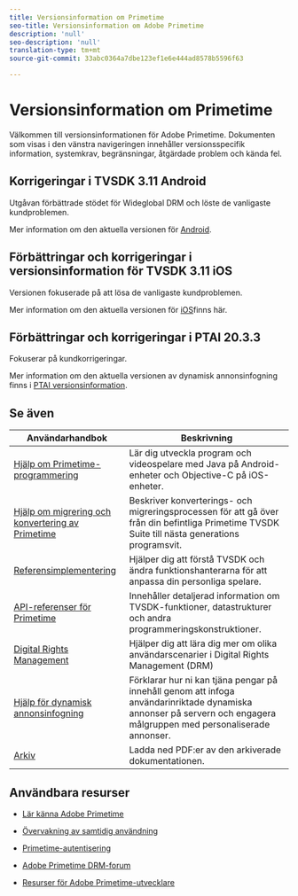 ```yaml
---
title: Versionsinformation om Primetime
seo-title: Versionsinformation om Adobe Primetime
description: 'null'
seo-description: 'null'
translation-type: tm+mt
source-git-commit: 33abc0364a7dbe123ef1e6e444ad8578b5596f63

---
```



# Versionsinformation om Primetime

Välkommen till versionsinformationen för Adobe Primetime. Dokumenten som visas i den vänstra navigeringen innehåller versionsspecifik information, systemkrav, begränsningar, åtgärdade problem och kända fel.

## Korrigeringar i TVSDK 3.11 Android

Utgåvan förbättrade stödet för Wideglobal DRM och löste de vanligaste kundproblemen.

Mer information om den aktuella versionen för [Android](../release-notes/tvsdk-3x-android.md).

## Förbättringar och korrigeringar i versionsinformation för TVSDK 3.11 iOS

Versionen fokuserade på att lösa de vanligaste kundproblemen.

Mer information om den aktuella versionen för [iOS](../release-notes/tvsdk-3x-ios.md)finns här.

## Förbättringar och korrigeringar i PTAI 20.3.3

Fokuserar på kundkorrigeringar.

Mer information om den aktuella versionen av dynamisk annonsinfogning finns i [PTAI versionsinformation](ptai-19x-release-notes.md).

## Se även

| Användarhandbok | Beskrivning |
|--- |--- |
| [Hjälp om Primetime-programmering](/help/programming/home.md) | Lär dig utveckla program och videospelare med Java på Android-enheter och Objective-C på iOS-enheter. |
| [Hjälp om migrering och konvertering av Primetime](/help/migration-guides/home.md) | Beskriver konverterings- och migreringsprocessen för att gå över från din befintliga Primetime TVSDK Suite till nästa generations programsvit. |
| [Referensimplementering](/help/android-reference-implementation/home.md) | Hjälper dig att förstå TVSDK och ändra funktionshanterarna för att anpassa din personliga spelare. |
| [API-referenser för Primetime](/help/reference/api-references.md) | Innehåller detaljerad information om TVSDK-funktioner, datastrukturer och andra programmeringskonstruktioner. |
| [Digital Rights Management](/help/digital-rights-management/home.md) | Hjälper dig att lära dig mer om olika användarscenarier i Digital Rights Management (DRM) |
| [Hjälp för dynamisk annonsinfogning](/help/dynamic-ad-insertion/home.md) | Förklarar hur ni kan tjäna pengar på innehåll genom att infoga användarinriktade dynamiska annonser på servern och engagera målgruppen med personaliserade annonser. |
| [Arkiv](https://helpx.adobe.com/primetime/archives.html) | Ladda ned PDF:er av den arkiverade dokumentationen. |

## Användbara resurser

* [Lär känna Adobe Primetime](https://www.adobe.com/in/marketing/primetime.html)

* [Övervakning av samtidig användning](https://tve.helpdocsonline.com/concurrency-monitoring-introduction)

* [Primetime-autentisering](https://tve.helpdocsonline.com/home)

* [Adobe Primetime DRM-forum](https://forums.adobe.com/community/adobe_access)

* [Resurser för Adobe Primetime-utvecklare](https://www.adobe.com/devnet/primetime.html)
